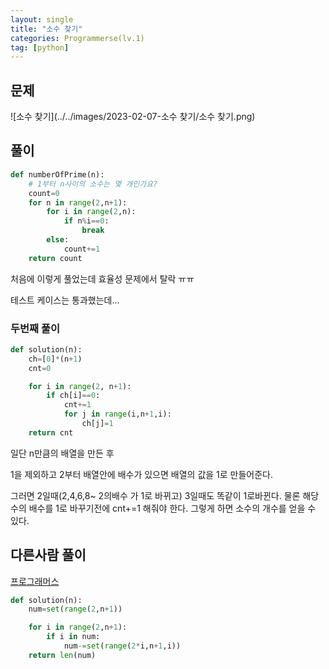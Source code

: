 ```yaml
---
layout: single
title: "소수 찾기"
categories: Programmerse(lv.1)
tag: [python]
---
```


## 문제

![소수 찾기](../../images/2023-02-07-소수 찾기/소수 찾기.png)

## 풀이

```python
def numberOfPrime(n):
    # 1부터 n사이의 소수는 몇 개인가요?
    count=0
    for n in range(2,n+1):
        for i in range(2,n):
            if n%i==0:
                break
        else:
            count+=1
    return count
```

처음에 이렇게 풀었는데 효율성 문제에서 탈락 ㅠㅠ

테스트 케이스는 통과했는데...

### 두번째 풀이

```python
def solution(n):
    ch=[0]*(n+1)
    cnt=0

    for i in range(2, n+1):
        if ch[i]==0:
            cnt+=1
            for j in range(i,n+1,i):
                ch[j]=1
    return cnt
```

일단 n만큼의 배열을 만든 후

1을 제외하고 2부터 배열안에 배수가 있으면 배열의 값을 1로 만들어준다.

그러면 2일때(2,4,6,8~ 2의배수 가 1로 바뀌고) 3일때도 똑같이 1로바뀐다. 물론 해당 수의 배수를 1로  바꾸기전에 cnt+=1 해줘야 한다.  그렇게 하면 소수의 개수를 얻을 수 있다.

## 다른사람 풀이

<a  href="https://school.programmers.co.kr/learn/courses/30/lessons/12921/solution_groups?language=python3">프로그래머스</a>

```python
def solution(n):
    num=set(range(2,n+1))

    for i in range(2,n+1):
        if i in num:
            num-=set(range(2*i,n+1,i))
    return len(num)
```

